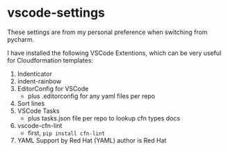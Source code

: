 # vscode-settings

These settings are from my personal preference when switching from pycharm.

I have installed the following VSCode Extentions, which can be very useful for Cloudformation templates:

1. Indenticator
1. indent-rainbow
1. EditorConfig for VSCode
    - plus .editorconfig for any yaml files per repo
1. Sort lines
1. VSCode Tasks
    - plus tasks.json file per repo to lookup cfn types docs
1. vscode-cfn-lint
    - first, `pip install cfn-lint`
1. YAML Support by Red Hat (YAML) author is Red Hat
